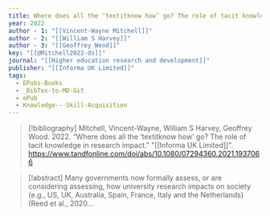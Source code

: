 ```yaml
---
title: Where does all the ‘textitknow how’ go? The role of tacit knowledge in research impact
year: 2022
author - 1: "[[Vincent-Wayne Mitchell]]"
author - 2: "[[William S Harvey]]"
author - 3: "[[Geoffrey Wood]]"
key: "[[@Mitchell2022-ds]]"
journal: "[[Higher education research and development]]"
publisher: "[[Informa UK Limited]]"
tags:
  - EPubs-Books
  - _BibTex-to-MD-Git
  - ePub
  - Knowledge---Skill-Acquisition
---
```


> [!bibliography]
> Mitchell, Vincent-Wayne, William S Harvey, Geoffrey Wood. 2022. “Where does all the ‘textitknow how’ go? The role of tacit knowledge in research impact.” "[[Informa UK Limited]]". https://www.tandfonline.com/doi/abs/10.1080/07294360.2021.1937066

> [!abstract]
> Many governments now formally assess, or are considering assessing, how university research impacts on society (e.g., US, UK, Australia, Spain, France, Italy and the Netherlands) (Reed et al., 2020...
